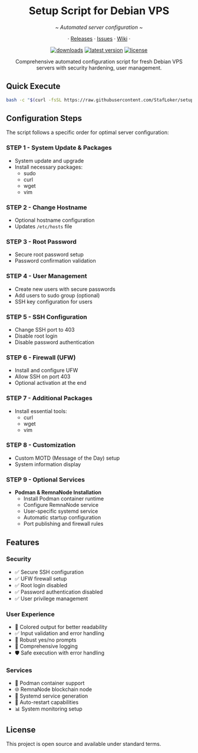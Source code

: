 <div align="center">
   <h1><b>Setup Script for Debian VPS</b></h1>
   <p><i>~ Automated server configuration ~</i></p>
   <p align="center">
       · <a href="https://github.com/StafLoker/setup-debian-vps/releases">Releases</a> ·
       <a href="https://github.com/StafLoker/setup-debian-vps/issues">Issues</a> ·
       <a href="https://github.com/StafLoker/setup-debian-vps/wiki">Wiki</a> ·
   </p>
</div>

<div align="center">
   <a href="https://github.com/StafLoker/setup-debian-vps/releases"><img src="https://img.shields.io/github/downloads/StafLoker/setup-debian-vps/total.svg?style=flat" alt="downloads"/></a>
   <a href="https://github.com/StafLoker/setup-debian-vps/releases"><img src="https://img.shields.io/github/release-pre/StafLoker/setup-debian-vps.svg?style=flat" alt="latest version"/></a>
   <a href="https://github.com/StafLoker/setup-debian-vps/blob/main/LICENSE"><img src="https://img.shields.io/github/license/StafLoker/setup-debian-vps.svg?style=flat" alt="license"/></a>
   <p>Comprehensive automated configuration script for fresh Debian VPS servers with security hardening, user management.</p>
</div>

## **Quick Execute**
```bash
bash -c "$(curl -fsSL https://raw.githubusercontent.com/StafLoker/setup-debian-vps/main/script.sh)"
```

## **Configuration Steps**
The script follows a specific order for optimal server configuration:

### **STEP 1 - System Update & Packages**
- System update and upgrade
- Install necessary packages:
  - sudo
  - curl
  - wget
  - vim

### **STEP 2 - Change Hostname**
- Optional hostname configuration
- Updates `/etc/hosts` file

### **STEP 3 - Root Password**
- Secure root password setup
- Password confirmation validation

### **STEP 4 - User Management**
- Create new users with secure passwords
- Add users to sudo group (optional)
- SSH key configuration for users

### **STEP 5 - SSH Configuration**
- Change SSH port to 403
- Disable root login
- Disable password authentication

### **STEP 6 - Firewall (UFW)**
- Install and configure UFW
- Allow SSH on port 403
- Optional activation at the end

### **STEP 7 - Additional Packages**
- Install essential tools:
  - curl
  - wget
  - vim

### **STEP 8 - Customization**
- Custom MOTD (Message of the Day) setup
- System information display

### **STEP 9 - Optional Services**
- **Podman & RemnaNode Installation**
  - Install Podman container runtime
  - Configure RemnaNode service
  - User-specific systemd service
  - Automatic startup configuration
  - Port publishing and firewall rules

## **Features**

### **Security**
- ✅ Secure SSH configuration
- ✅ UFW firewall setup
- ✅ Root login disabled
- ✅ Password authentication disabled
- ✅ User privilege management

### **User Experience**
- 🎨 Colored output for better readability
- ✅ Input validation and error handling
- 🔄 Robust yes/no prompts
- 📝 Comprehensive logging
- 🛡️ Safe execution with error handling

### **Services**
- 🐳 Podman container support
- 🌐 RemnaNode blockchain node
- 🔧 Systemd service generation
- 🔄 Auto-restart capabilities
- 📊 System monitoring setup

## **License**
This project is open source and available under standard terms.